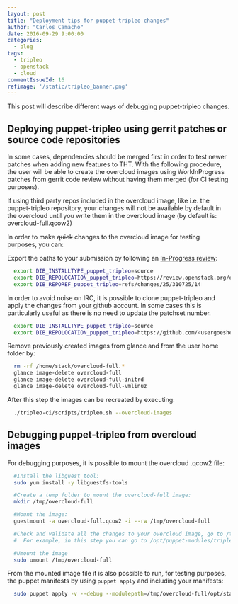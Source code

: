 ```yaml
---
layout: post
title: "Deployment tips for puppet-tripleo changes"
author: "Carlos Camacho"
date: 2016-09-29 9:00:00
categories:
  - blog
tags:
  - tripleo
  - openstack
  - cloud
commentIssueId: 16
refimage: '/static/tripleo_banner.png'
---
```


This post will describe different ways of debugging puppet-tripleo changes.

## Deploying puppet-tripleo using gerrit patches or source code repositories

In some cases, dependencies should be merged first in order to test newer
patches when adding new features to THT. With the following procedure, the user
will be able to create the overcloud images using WorkInProgress patches from
gerrit code review without having them merged (for CI testing purposes).

If using third party repos included in the overcloud image, like i.e. the
puppet-tripleo repository, your changes will not be available by default in the
overcloud until you write them in the overcloud image (by default is:
overcloud-full.qcow2)

In order to make ~~quick~~ changes to the overcloud image for testing purposes, you
can:

Export the paths to your submission by following an
[In-Progress review](http://tripleo.org/developer/in_progress_review.html):

```bash
  export DIB_INSTALLTYPE_puppet_tripleo=source
  export DIB_REPOLOCATION_puppet_tripleo=https://review.openstack.org/openstack/puppet-tripleo
  export DIB_REPOREF_puppet_tripleo=refs/changes/25/310725/14
```

In order to avoid noise on IRC, it is possible to clone puppet-tripleo and
apply the changes from your github account. In some cases this is particularly
useful as there is no need to update the patchset number.

```bash
  export DIB_INSTALLTYPE_puppet_tripleo=source
  export DIB_REPOLOCATION_puppet_tripleo=https://github.com/<usergoeshere>/puppet-tripleo
```

Remove previously created images from glance and from the user home folder by:

```bash
  rm -rf /home/stack/overcloud-full.*
  glance image-delete overcloud-full
  glance image-delete overcloud-full-initrd
  glance image-delete overcloud-full-vmlinuz
```

After this step the images can be recreated by executing:

```bash
  ./tripleo-ci/scripts/tripleo.sh --overcloud-images
```

## Debugging puppet-tripleo from overcloud images

For debugging purposes, it is possible to mount the overcloud .qcow2 file:

```bash
  #Install the libguest tool:
  sudo yum install -y libguestfs-tools

  #Create a temp folder to mount the overcloud-full image:
  mkdir /tmp/overcloud-full

  #Mount the image:
  guestmount -a overcloud-full.qcow2 -i --rw /tmp/overcloud-full

  #Check and validate all the changes to your overcloud image, go to /tmp/overcloud-full:
  #  For example, in this step you can go to /opt/puppet-modules/tripleo,

  #Umount the image
  sudo umount /tmp/overcloud-full
```

From the mounted image file it is also possible to run, for testing purposes,
the puppet manifests by using `puppet apply` and including your manifests:

```bash
  sudo puppet apply -v --debug --modulepath=/tmp/overcloud-full/opt/stack/puppet-modules -e "include ::tripleo::services::time::ntp"
```
